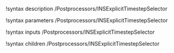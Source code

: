 !syntax description /Postprocessors/INSExplicitTimestepSelector

!syntax parameters /Postprocessors/INSExplicitTimestepSelector

!syntax inputs /Postprocessors/INSExplicitTimestepSelector

!syntax children /Postprocessors/INSExplicitTimestepSelector
